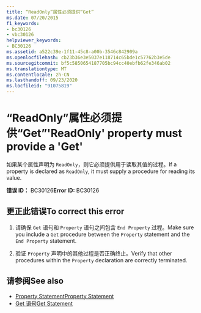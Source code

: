 ```yaml
---
title: “ReadOnly”属性必须提供“Get”
ms.date: 07/20/2015
f1_keywords:
- bc30126
- vbc30126
helpviewer_keywords:
- BC30126
ms.assetid: a522c39e-1f11-45c8-a00b-3546c842909a
ms.openlocfilehash: cb23b36e3e5037e118714c65bde1c57762b3e5de
ms.sourcegitcommit: bf5c5850654187705bc94cc40ebfb62fe346ab02
ms.translationtype: MT
ms.contentlocale: zh-CN
ms.lasthandoff: 09/23/2020
ms.locfileid: "91075819"
---
```

# <a name="readonly-property-must-provide-a-get"></a><span data-ttu-id="180c5-102">“ReadOnly”属性必须提供“Get”</span><span class="sxs-lookup"><span data-stu-id="180c5-102">'ReadOnly' property must provide a 'Get'</span></span>

<span data-ttu-id="180c5-103">如果某个属性声明为 `ReadOnly`，则它必须提供用于读取其值的过程。</span><span class="sxs-lookup"><span data-stu-id="180c5-103">If a property is declared as `ReadOnly`, it must supply a procedure for reading its value.</span></span>  
  
 <span data-ttu-id="180c5-104">**错误 ID：** BC30126</span><span class="sxs-lookup"><span data-stu-id="180c5-104">**Error ID:** BC30126</span></span>  
  
## <a name="to-correct-this-error"></a><span data-ttu-id="180c5-105">更正此错误</span><span class="sxs-lookup"><span data-stu-id="180c5-105">To correct this error</span></span>  
  
1. <span data-ttu-id="180c5-106">请确保 `Get` 语句和 `Property` 语句之间包含 `End Property` 过程。</span><span class="sxs-lookup"><span data-stu-id="180c5-106">Make sure you include a `Get` procedure between the `Property` statement and the `End Property` statement.</span></span>  
  
2. <span data-ttu-id="180c5-107">验证 `Property` 声明中的其他过程是否正确终止。</span><span class="sxs-lookup"><span data-stu-id="180c5-107">Verify that other procedures within the `Property` declaration are correctly terminated.</span></span>  
  
## <a name="see-also"></a><span data-ttu-id="180c5-108">请参阅</span><span class="sxs-lookup"><span data-stu-id="180c5-108">See also</span></span>

- [<span data-ttu-id="180c5-109">Property Statement</span><span class="sxs-lookup"><span data-stu-id="180c5-109">Property Statement</span></span>](../language-reference/statements/property-statement.md)
- [<span data-ttu-id="180c5-110">Get 语句</span><span class="sxs-lookup"><span data-stu-id="180c5-110">Get Statement</span></span>](../language-reference/statements/get-statement.md)
